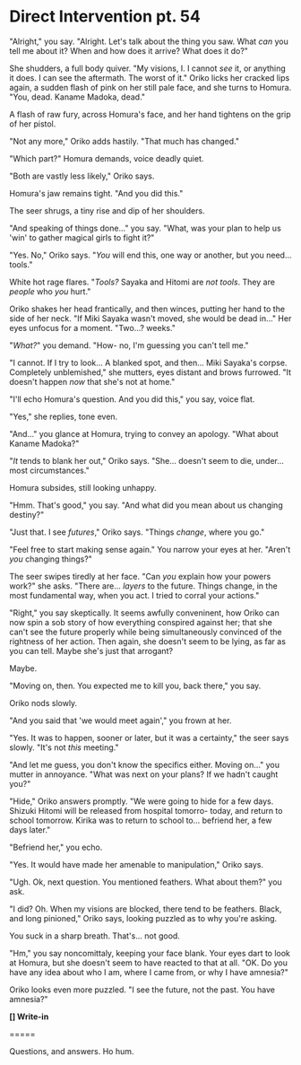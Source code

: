 # Direct Intervention pt. 54

"Alright," you say. "Alright. Let's talk about the thing you saw. What *can* you tell me about it? When and how does it arrive? What does it do?"

She shudders, a full body quiver. "My visions, I. I cannot *see* it, or anything it does. I can see the aftermath. The worst of it." Oriko licks her cracked lips again, a sudden flash of pink on her still pale face, and she turns to Homura. "You, dead. Kaname Madoka, dead."

A flash of raw fury, across Homura's face, and her hand tightens on the grip of her pistol.

"Not any more," Oriko adds hastily. "That much has changed."

"Which part?" Homura demands, voice deadly quiet.

"Both are vastly less likely," Oriko says.

Homura's jaw remains tight. "And you did this."

The seer shrugs, a tiny rise and dip of her shoulders.

"And speaking of things done..." you say. "What, was your plan to help us 'win' to gather magical girls to fight it?"

"Yes. No," Oriko says. "*You* will end this, one way or another, but you need... tools."

White hot rage flares. "*Tools?* Sayaka and Hitomi are *not tools*. They are *people* who *you* hurt."

Oriko shakes her head frantically, and then winces, putting her hand to the side of her neck. "If Miki Sayaka wasn't moved, she would be dead in..." Her eyes unfocus for a moment. "Two...? weeks."

"*What?*" you demand. "How- no, I'm guessing you can't tell me."

"I cannot. If I try to look... A blanked spot, and then... Miki Sayaka's corpse. Completely unblemished," she mutters, eyes distant and brows furrowed. "It doesn't happen *now* that she's not at home."

"I'll echo Homura's question. And you did this," you say, voice flat.

"Yes," she replies, tone even.

"And..." you glance at Homura, trying to convey an apology. "What about Kaname Madoka?"

"*It* tends to blank her out," Oriko says. "She... doesn't seem to die, under... most circumstances."

Homura subsides, still looking unhappy.

"Hmm. That's good," you say. "And what did you mean about us changing destiny?"

"Just that. I see *futures*," Oriko says. "Things *change*, where you go."

"Feel free to start making sense again." You narrow your eyes at her. "Aren't *you* changing things?"

The seer swipes tiredly at her face. "Can *you* explain how your powers work?" she asks. "There are... *layers* to the future. Things change, in the most fundamental way, when you act. I tried to corral your actions."

"Right," you say skeptically. It seems awfully conveninent, how Oriko can now spin a sob story of how everything conspired against her; that she can't see the future properly while being simultaneously convinced of the rightness of her action. Then again, she doesn't seem to be lying, as far as you can tell. Maybe she's just that arrogant?

Maybe.

"Moving on, then. You expected me to kill you, back there," you say.

Oriko nods slowly.

"And you said that 'we would meet again'," you frown at her.

"Yes. It was to happen, sooner or later, but it was a certainty," the seer says slowly. "It's not *this* meeting."

"And let me guess, you don't know the specifics either. Moving on..." you mutter in annoyance. "What was next on your plans? If we hadn't caught you?"

"Hide," Oriko answers promptly. "We were going to hide for a few days. Shizuki Hitomi will be released from hospital tomorro- today, and return to school tomorrow. Kirika was to return to school to... befriend her, a few days later."

"Befriend her," you echo.

"Yes. It would have made her amenable to manipulation," Oriko says.

"Ugh. Ok, next question. You mentioned feathers. What about them?" you ask.

"I did? Oh. When my visions are blocked, there tend to be feathers. Black, and long pinioned," Oriko says, looking puzzled as to why you're asking.

You suck in a sharp breath. That's... not good.

"Hm," you say noncomittaly, keeping your face blank. Your eyes dart to look at Homura, but she doesn't seem to have reacted to that at all. "OK. Do you have any idea about who I am, where I came from, or why I have amnesia?"

Oriko looks even more puzzled. "I see the future, not the past. You have amnesia?"

**\[] Write-in**

\=====​

Questions, and answers. Ho hum.
